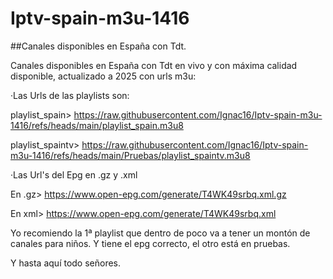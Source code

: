 # Iptv-spain-m3u-1416
##Canales disponibles en España con Tdt.

Canales disponibles en España con Tdt en vivo y con máxima calidad disponible, actualizado a 2025 con urls m3u:

  ·Las Urls de las playlists son:
  
   playlist_spain> https://raw.githubusercontent.com/Ignac16/Iptv-spain-m3u-1416/refs/heads/main/playlist_spain.m3u8

   playlist_spaintv> https://raw.githubusercontent.com/Ignac16/Iptv-spain-m3u-1416/refs/heads/main/Pruebas/playlist_spaintv.m3u8

  ·Las Url's del Epg en .gz y .xml

   En .gz> https://www.open-epg.com/generate/T4WK49srbq.xml.gz
   
   En xml> https://www.open-epg.com/generate/T4WK49srbq.xml

 Yo recomiendo la 1ª playlist que dentro de poco va a tener un montón de canales para niños. Y tiene el epg correcto, el otro está en pruebas.  



Y hasta aquí todo señores. 
